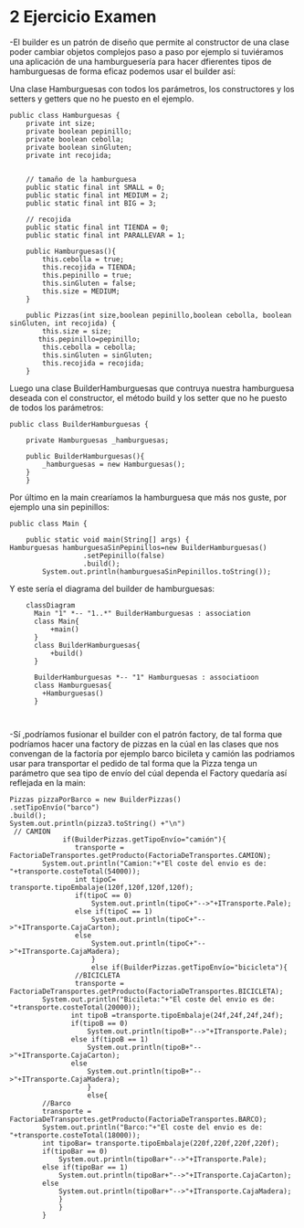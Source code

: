 # 2 Ejercicio Examen
-El builder es un patrón de diseño que permite al 
constructor de una clase poder cambiar objetos complejos paso a paso por
ejemplo si tuviéramos una aplicación de una hamburguesería para hacer
dfierentes tipos de hamburguesas de forma eficaz podemos usar el builder así:

Una clase Hamburguesas con todos los parámetros, los constructores y los setters
y getters que no he puesto en el ejemplo.
```
public class Hamburguesas {
    private int size;
    private boolean pepinillo;
    private boolean cebolla;
    private boolean sinGluten;
    private int recojida;


    // tamaño de la hamburguesa
    public static final int SMALL = 0;
    public static final int MEDIUM = 2;
    public static final int BIG = 3;

    // recojida
    public static final int TIENDA = 0;
    public static final int PARALLEVAR = 1;

    public Hamburguesas(){
        this.cebolla = true;
        this.recojida = TIENDA;
        this.pepinillo = true;
        this.sinGluten = false;
        this.size = MEDIUM;
    }

    public Pizzas(int size,boolean pepinillo,boolean cebolla, boolean sinGluten, int recojida) {
        this.size = size;
       this.pepinillo=pepinillo;
        this.cebolla = cebolla;
        this.sinGluten = sinGluten;
        this.recojida = recojida;
    }
```
Luego una clase BuilderHamburguesas que contruya nuestra hamburguesa deseada
con el constructor, el método build y los setter que no he puesto de todos 
los parámetros:
```
public class BuilderHamburguesas {

    private Hamburguesas _hamburguesas;

    public BuilderHamburguesas(){
        _hamburguesas = new Hamburguesas();
    }
    }
```
Por último en la main crearíamos la hamburguesa que más nos guste, por ejemplo una sin
pepinillos:
```
public class Main {

    public static void main(String[] args) {
Hamburguesas hamburguesaSinPepinillos=new BuilderHamburguesas()
                  .setPepinillo(false)
                  .build();
        System.out.println(hamburguesaSinPepinillos.toString());
```
Y este sería el diagrama del builder de hamburguesas:

```mermaid
    classDiagram
      Main "1" *-- "1..*" BuilderHamburguesas : association
      class Main{
          +main()
      }
      class BuilderHamburguesas{
          +build()
      }
      
      BuilderHamburguesas *-- "1" Hamburguesas : associatioon
      class Hamburguesas{
        +Hamburguesas()
      }
      
      
```
-Sí ,podríamos fusionar el builder con el patrón factory, de tal forma que 
podríamos hacer una factory de pizzas en la cúal en las clases que nos convengan 
de la factoría por ejemplo barco bicileta y camión las podriamos usar
para transportar el pedido de tal forma que la Pizza tenga un parámetro que sea tipo
de envío del cúal dependa el Factory quedaría así reflejada en la main:
```
Pizzas pizzaPorBarco = new BuilderPizzas()
.setTipoEnvío("barco")
.build();
System.out.println(pizza3.toString() +"\n")
 // CAMION
             if(BuilderPizzas.getTipoEnvío="camión"){
                transporte = FactoriaDeTransportes.getProducto(FactoriaDeTransportes.CAMION);
        System.out.println("Camion:"+"El coste del envio es de: "+transporte.costeTotal(54000));
                int tipoC= transporte.tipoEmbalaje(120f,120f,120f,120f);
                if(tipoC == 0)
                    System.out.println(tipoC+"-->"+ITransporte.Pale);
                else if(tipoC == 1)
                    System.out.println(tipoC+"-->"+ITransporte.CajaCarton);
                else
                    System.out.println(tipoC+"-->"+ITransporte.CajaMadera);
                    }
                    else if(BuilderPizzas.getTipoEnvío="bicicleta"){
                //BICICLETA
                transporte = FactoriaDeTransportes.getProducto(FactoriaDeTransportes.BICICLETA);
        System.out.println("Bicileta:"+"El coste del envio es de: "+transporte.costeTotal(20000));
               int tipoB =transporte.tipoEmbalaje(24f,24f,24f,24f);
               if(tipoB == 0)
                   System.out.println(tipoB+"-->"+ITransporte.Pale);
               else if(tipoB == 1)
                   System.out.println(tipoB+"-->"+ITransporte.CajaCarton);
               else
                   System.out.println(tipoB+"-->"+ITransporte.CajaMadera);
                   }
                   else{
        //Barco
        transporte = FactoriaDeTransportes.getProducto(FactoriaDeTransportes.BARCO);
        System.out.println("Barco:"+"El coste del envio es de: "+transporte.costeTotal(18000));
        int tipoBar= transporte.tipoEmbalaje(220f,220f,220f,220f);
        if(tipoBar == 0)
            System.out.println(tipoBar+"-->"+ITransporte.Pale);
        else if(tipoBar == 1)
            System.out.println(tipoBar+"-->"+ITransporte.CajaCarton);
        else
            System.out.println(tipoBar+"-->"+ITransporte.CajaMadera);
            }
            }
        }
        
 ```

